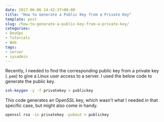 ```yaml
---
date: 2017-06-06 14:42:37+00:00
title: "How to Generate a Public Key from a Private Key"
template: post
slug: /how-to-generate-a-public-key-from-a-private-key/
categories:
- DevOps
- Tutorials
- Web
tags:
- server
- sysadmin
---
```



Recently, I needed to find the corresponding public key from a private key (`.pem`) to give a Linux user access to a server. I used the below code to generate the public key.


    
```bash
ssh-keygen -y -f privatekey > publickey
```




This code generates an OpenSSL key, which wasn't what I needed in that specific case, but might also come in handy.


    
```bash
openssl rsa -in privatekey -pubout > publickey
```


		
